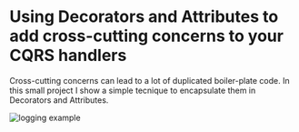 # Using Decorators and Attributes to add cross-cutting concerns to your CQRS handlers

Cross-cutting concerns can lead to a lot of duplicated boiler-plate code. In this small project I show a simple tecnique to encapsulate them in Decorators and Attributes. 

![logging example](https://raw.githubusercontent.com/mizrael/cross-cutting-concern-attributes/master/Capture.JPG)
